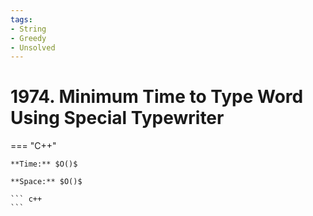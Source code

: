 ```yaml
---
tags:
- String
- Greedy
- Unsolved
---
```



# 1974. Minimum Time to Type Word Using Special Typewriter

=== "C++"

    **Time:** $O()$

    **Space:** $O()$

    ``` c++
    ```